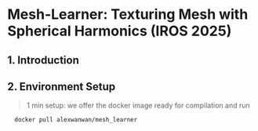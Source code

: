# **Mesh-Learner: Texturing Mesh with Spherical Harmonics (IROS 2025)**

## 1. Introduction

## 2. Environment Setup
> 1 min setup: we offer the docker image ready for compilation and run
```bash
  docker pull alexwanwan/mesh_learner
